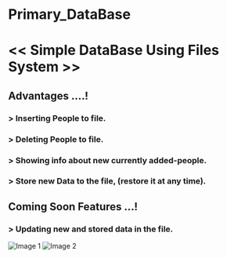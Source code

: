 #            Primary_DataBase
# << Simple DataBase Using Files System >>

## Advantages ....!
### > Inserting People to file.
### > Deleting People to file.
### > Showing info about new currently added-people.
### > Store new Data to the file, (restore it at any time).



## Coming Soon Features ...!
### > Updating new and stored data in the file.



<!DOCTYPE html>
<html>
<head>
  <style>
    .image-container {
      display: inline-block;
    }
  </style>
</head>
<body>
  <div class="image-container">
     <img src="https://cdn.hackr.io/uploads/topics_svg/c.svg" alt="Image 1">
  </div>
  <div class="image-container">
    <img src="https://brandslogos.com/wp-content/uploads/thumbs/c-logo-black-and-white.png" alt="Image 2">
  </div>
</body>
</html>













